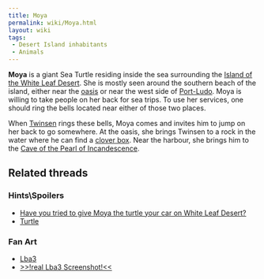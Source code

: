 ```yaml
---
title: Moya
permalink: wiki/Moya.html
layout: wiki
tags:
 - Desert Island inhabitants
 - Animals
---
```


**Moya** is a giant Sea Turtle residing inside the sea surrounding the
[Island of the White Leaf
Desert](Island_of_the_White_Leaf_Desert "wikilink"). She is mostly seen
around the southern beach of the island, either near the
[oasis](oasis "wikilink") or near the west side of
[Port-Ludo](Port-Ludo "wikilink"). Moya is willing to take people on her
back for sea trips. To use her services, one should ring the bells
located near either of those two places.

When [Twinsen](Twinsen "wikilink") rings these bells, Moya comes and
invites him to jump on her back to go somewhere. At the oasis, she
brings Twinsen to a rock in the water where he can find a [clover
box](clover_box "wikilink"). Near the harbour, she brings him to the
[Cave of the Pearl of
Incandescence](Cave_of_the_Pearl_of_Incandescence "wikilink").

## Related threads

### Hints\Spoilers

- [Have you tried to give Moya the turtle your car on White Leaf
  Desert?](https://forum.magicball.net/showthread.php?t=3823)
- [Turtle](https://forum.magicball.net/showthread.php?t=1023)

### Fan Art

- [Lba3](http://forum.magicball.net/showthread.php?p=112171#post112171)
- [\>\>!real Lba3
  Screenshot!\<\<](https://forum.magicball.net/showthread.php?t=3696)
